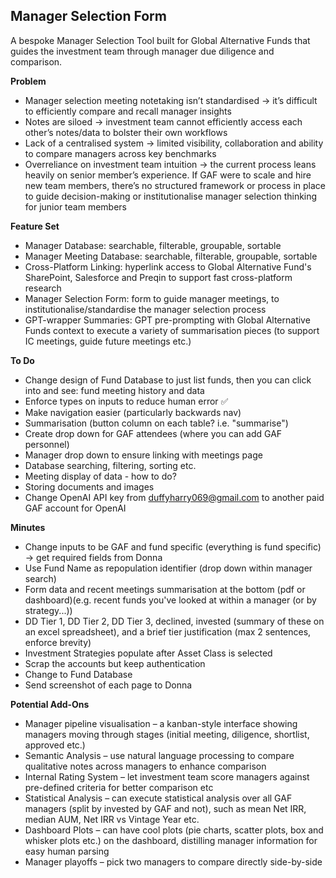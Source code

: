## Manager Selection Form

A bespoke Manager Selection Tool built for Global Alternative Funds that guides the investment team through manager due diligence and comparison.

**Problem**
- Manager selection meeting notetaking isn’t standardised → it’s difficult to efficiently compare and recall manager insights
- Notes are siloed → investment team cannot efficiently access each other’s notes/data to bolster their own workflows
- Lack of a centralised system → limited visibility, collaboration and ability to compare managers across key benchmarks
- Overreliance on investment team intuition → the current process leans heavily on senior member’s experience. If GAF were to scale and hire new team members, there’s no structured framework or process in place to guide decision-making or institutionalise manager selection thinking for junior team members

**Feature Set**
- Manager Database: searchable, filterable, groupable, sortable
- Manager Meeting Database: searchable, filterable, groupable, sortable
- Cross-Platform Linking: hyperlink access to Global Alternative Fund's SharePoint, Salesforce and Preqin to support fast cross-platform research
- Manager Selection Form: form to guide manager meetings, to institutionalise/standardise the manager selection process
- GPT-wrapper Summaries: GPT pre-prompting with Global Alternative Funds context to execute a variety of summarisation pieces (to support IC meetings, guide future meetings etc.)

**To Do**
- Change design of Fund Database to just list funds, then you can click into and see: fund meeting history and data
- Enforce types on inputs to reduce human error ✅
- Make navigation easier (particularly backwards nav)
- Summarisation (button column on each table? i.e. "summarise")
- Create drop down for GAF attendees (where you can add GAF personnel)
- Manager drop down to ensure linking with meetings page
- Database searching, filtering, sorting etc.
- Meeting display of data - how to do?
- Storing documents and images
- Change OpenAI API key from duffyharry069@gmail.com to another paid GAF account for OpenAI

**Minutes**
- Change inputs to be GAF and fund specific (everything is fund specific) -> get required fields from Donna
- Use Fund Name as repopulation identifier (drop down within manager search)
- Form data and recent meetings summarisation at the bottom (pdf or dashboard)(e.g. recent funds you've looked at within a manager (or by strategy...))
- DD Tier 1, DD Tier 2, DD Tier 3, declined, invested (summary of these on an excel spreadsheet), and a brief tier justification (max 2 sentences, enforce brevity)
- Investment Strategies populate after Asset Class is selected
- Scrap the accounts but keep authentication
- Change to Fund Database
- Send screenshot of each page to Donna

**Potential Add-Ons**
- Manager pipeline visualisation – a kanban-style interface showing managers moving through stages (initial meeting, diligence, shortlist, approved etc.)
- Semantic Analysis – use natural language processing to compare qualitative notes across managers to enhance comparison
- Internal Rating System – let investment team score managers against pre-defined criteria for better comparison etc
- Statistical Analysis – can execute statistical analysis over all GAF managers (split by invested by GAF and not), such as mean Net IRR, median AUM, Net IRR vs Vintage Year etc.
- Dashboard Plots – can have cool plots (pie charts, scatter plots, box and whisker plots etc.) on the dashboard, distilling manager information for easy human parsing
- Manager playoffs – pick two managers to compare directly side-by-side
